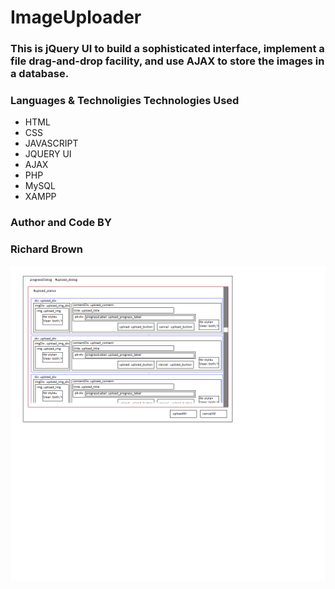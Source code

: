 # ImageUploader

### This is jQuery UI to build a sophisticated interface, implement a file drag-and-drop facility, and use AJAX to store the images in a database.

### Languages  & Technoligies Technologies Used
* HTML
* CSS
* JAVASCRIPT
* JQUERY UI
* AJAX
* PHP
* MySQL
* XAMPP

### Author and Code BY
### Richard Brown

![Logic layout](https://github.com/rbrown29/ImageUploader/blob/main/progress%20layout.png?raw=true{:height="10px"width="10px"})
